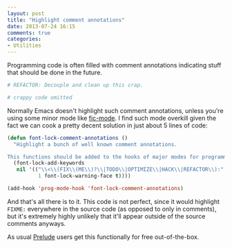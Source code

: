 ```yaml
---
layout: post
title: "Highlight comment annotations"
date: 2013-07-24 16:15
comments: true
categories:
- Utilities
---
```


Programming code is often filled with comment annotations indicating stuff that should be done in the future.


``` ruby
# REFACTOR: Decouple and clean up this crap.

# crappy code omitted
```

Normally Emacs doesn't highlight such comment annotations, unless
you're using some minor mode like
[fic-mode](https://github.com/lewang/fic-mode/blob/master/fic-mode.el). I find such mode overkill given the fact we can cook a pretty decent solution in just about 5 lines of code:

``` cl
(defun font-lock-comment-annotations ()
  "Highlight a bunch of well known comment annotations.

This functions should be added to the hooks of major modes for programming."
  (font-lock-add-keywords
   nil '(("\\<\\(FIX\\(ME\\)?\\|TODO\\|OPTIMIZE\\|HACK\\|REFACTOR\\):"
          1 font-lock-warning-face t))))

(add-hook 'prog-mode-hook 'font-lock-comment-annotations)
```

And that's all there is to it. This code is not perfect, since it
would highlight `FIXME:` everywhere in the source code (as opposed to
only in comments), but it's extremely highly unlikely that it'll
appear outside of the source comments anyways.

As usual [Prelude](https://github.com/bbatsov/prelude) users get this
functionally for free out-of-the-box.
